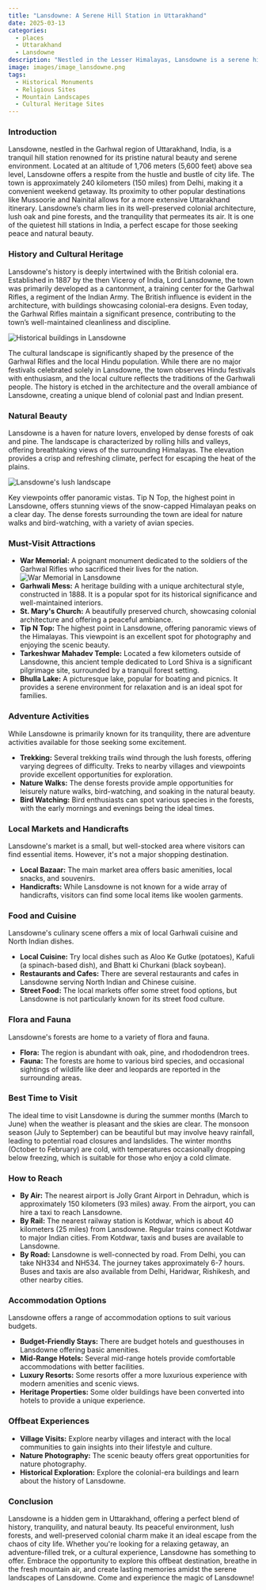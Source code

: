 ```yaml
---
title: "Lansdowne: A Serene Hill Station in Uttarakhand"
date: 2025-03-13
categories:
  - places
  - Uttarakhand
  - Lansdowne
description: "Nestled in the Lesser Himalayas, Lansdowne is a serene hill station in Uttarakhand, offering breathtaking views of snow-capped peaks and valleys. Known for its colonial-era architecture, it features The Mall, a charming pedestrian street lined with old buildings. Surrounded by lush forests and meadows, Lansdowne provides an ideal escape for nature lovers and history enthusiasts, with nearby trekking opportunities in the Himalayas."
image: images/image_lansdowne.png
tags: 
  - Historical Monuments
  - Religious Sites
  - Mountain Landscapes
  - Cultural Heritage Sites
---
```



### **Introduction**

Lansdowne, nestled in the Garhwal region of Uttarakhand, India, is a tranquil hill station renowned for its pristine natural beauty and serene environment. Located at an altitude of 1,706 meters (5,600 feet) above sea level, Lansdowne offers a respite from the hustle and bustle of city life. The town is approximately 240 kilometers (150 miles) from Delhi, making it a convenient weekend getaway. Its proximity to other popular destinations like Mussoorie and Nainital allows for a more extensive Uttarakhand itinerary. Lansdowne’s charm lies in its well-preserved colonial architecture, lush oak and pine forests, and the tranquility that permeates its air. It is one of the quietest hill stations in India, a perfect escape for those seeking peace and natural beauty.

### **History and Cultural Heritage**

Lansdowne's history is deeply intertwined with the British colonial era. Established in 1887 by the then Viceroy of India, Lord Lansdowne, the town was primarily developed as a cantonment, a training center for the Garhwal Rifles, a regiment of the Indian Army. The British influence is evident in the architecture, with buildings showcasing colonial-era designs. Even today, the Garhwal Rifles maintain a significant presence, contributing to the town’s well-maintained cleanliness and discipline.

<img src="placeholder_image_lansdowne_history.jpg" alt="Historical buildings in Lansdowne">

The cultural landscape is significantly shaped by the presence of the Garhwal Rifles and the local Hindu population. While there are no major festivals celebrated solely in Lansdowne, the town observes Hindu festivals with enthusiasm, and the local culture reflects the traditions of the Garhwali people. The history is etched in the architecture and the overall ambiance of Lansdowne, creating a unique blend of colonial past and Indian present.

### **Natural Beauty**

Lansdowne is a haven for nature lovers, enveloped by dense forests of oak and pine. The landscape is characterized by rolling hills and valleys, offering breathtaking views of the surrounding Himalayas. The elevation provides a crisp and refreshing climate, perfect for escaping the heat of the plains.

<img src="placeholder_image_lansdowne_nature.jpg" alt="Lansdowne's lush landscape">

Key viewpoints offer panoramic vistas. Tip N Top, the highest point in Lansdowne, offers stunning views of the snow-capped Himalayan peaks on a clear day. The dense forests surrounding the town are ideal for nature walks and bird-watching, with a variety of avian species.

### **Must-Visit Attractions**

*   **War Memorial:** A poignant monument dedicated to the soldiers of the Garhwal Rifles who sacrificed their lives for the nation. <img src="placeholder_image_lansdowne_war_memorial.jpg" alt="War Memorial in Lansdowne">
*   **Garhwali Mess:** A heritage building with a unique architectural style, constructed in 1888. It is a popular spot for its historical significance and well-maintained interiors.
*   **St. Mary's Church:** A beautifully preserved church, showcasing colonial architecture and offering a peaceful ambiance.
*   **Tip N Top:** The highest point in Lansdowne, offering panoramic views of the Himalayas. This viewpoint is an excellent spot for photography and enjoying the scenic beauty.
*   **Tarkeshwar Mahadev Temple:** Located a few kilometers outside of Lansdowne, this ancient temple dedicated to Lord Shiva is a significant pilgrimage site, surrounded by a tranquil forest setting.
*   **Bhulla Lake:** A picturesque lake, popular for boating and picnics. It provides a serene environment for relaxation and is an ideal spot for families.

### **Adventure Activities**

While Lansdowne is primarily known for its tranquility, there are adventure activities available for those seeking some excitement.

*   **Trekking:** Several trekking trails wind through the lush forests, offering varying degrees of difficulty. Treks to nearby villages and viewpoints provide excellent opportunities for exploration.
*   **Nature Walks:** The dense forests provide ample opportunities for leisurely nature walks, bird-watching, and soaking in the natural beauty.
*   **Bird Watching:** Bird enthusiasts can spot various species in the forests, with the early mornings and evenings being the ideal times.

### **Local Markets and Handicrafts**

Lansdowne's market is a small, but well-stocked area where visitors can find essential items. However, it's not a major shopping destination.

*   **Local Bazaar:** The main market area offers basic amenities, local snacks, and souvenirs.
*   **Handicrafts:** While Lansdowne is not known for a wide array of handicrafts, visitors can find some local items like woolen garments.

### **Food and Cuisine**

Lansdowne's culinary scene offers a mix of local Garhwali cuisine and North Indian dishes.

*   **Local Cuisine:** Try local dishes such as Aloo Ke Gutke (potatoes), Kafuli (a spinach-based dish), and Bhatt ki Churkani (black soybean).
*   **Restaurants and Cafes:** There are several restaurants and cafes in Lansdowne serving North Indian and Chinese cuisine.
*   **Street Food:** The local markets offer some street food options, but Lansdowne is not particularly known for its street food culture.

### **Flora and Fauna**

Lansdowne's forests are home to a variety of flora and fauna.

*   **Flora:** The region is abundant with oak, pine, and rhododendron trees.
*   **Fauna:** The forests are home to various bird species, and occasional sightings of wildlife like deer and leopards are reported in the surrounding areas.

### **Best Time to Visit**

The ideal time to visit Lansdowne is during the summer months (March to June) when the weather is pleasant and the skies are clear. The monsoon season (July to September) can be beautiful but may involve heavy rainfall, leading to potential road closures and landslides. The winter months (October to February) are cold, with temperatures occasionally dropping below freezing, which is suitable for those who enjoy a cold climate.

### **How to Reach**

*   **By Air:** The nearest airport is Jolly Grant Airport in Dehradun, which is approximately 150 kilometers (93 miles) away. From the airport, you can hire a taxi to reach Lansdowne.
*   **By Rail:** The nearest railway station is Kotdwar, which is about 40 kilometers (25 miles) from Lansdowne. Regular trains connect Kotdwar to major Indian cities. From Kotdwar, taxis and buses are available to Lansdowne.
*   **By Road:** Lansdowne is well-connected by road. From Delhi, you can take NH334 and NH534. The journey takes approximately 6-7 hours. Buses and taxis are also available from Delhi, Haridwar, Rishikesh, and other nearby cities.

### **Accommodation Options**

Lansdowne offers a range of accommodation options to suit various budgets.

*   **Budget-Friendly Stays:** There are budget hotels and guesthouses in Lansdowne offering basic amenities.
*   **Mid-Range Hotels:** Several mid-range hotels provide comfortable accommodations with better facilities.
*   **Luxury Resorts:** Some resorts offer a more luxurious experience with modern amenities and scenic views.
*   **Heritage Properties:** Some older buildings have been converted into hotels to provide a unique experience.

### **Offbeat Experiences**

*   **Village Visits:** Explore nearby villages and interact with the local communities to gain insights into their lifestyle and culture.
*   **Nature Photography:** The scenic beauty offers great opportunities for nature photography.
*   **Historical Exploration:** Explore the colonial-era buildings and learn about the history of Lansdowne.

### **Conclusion**

Lansdowne is a hidden gem in Uttarakhand, offering a perfect blend of history, tranquility, and natural beauty. Its peaceful environment, lush forests, and well-preserved colonial charm make it an ideal escape from the chaos of city life. Whether you're looking for a relaxing getaway, an adventure-filled trek, or a cultural experience, Lansdowne has something to offer. Embrace the opportunity to explore this offbeat destination, breathe in the fresh mountain air, and create lasting memories amidst the serene landscapes of Lansdowne. Come and experience the magic of Lansdowne!


